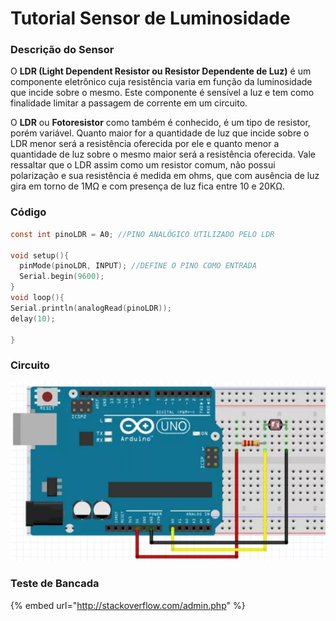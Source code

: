 # Tutorial Sensor de  Luminosidade

### Descrição do Sensor

O **LDR \(**Light Dependent Resistor ou Resistor Dependente de Luz**\)** é um componente eletrônico cuja resistência varia em função da luminosidade que incide sobre o mesmo. Este componente é sensível a luz e tem como finalidade limitar a passagem de corrente em um circuito.

O **LDR** ou **Fotoresistor** como também é conhecido, é um tipo de resistor, porém variável. Quanto maior for a quantidade de luz que incide sobre o LDR menor será a resistência oferecida por ele e quanto menor a quantidade de luz sobre o mesmo maior será a resistência oferecida. Vale ressaltar que o LDR assim como um resistor comum, não possui polarização e sua resistência é medida em ohms, que com ausência de luz gira em torno de 1MΩ e com presença de luz fica entre 10 e 20KΩ.



### Código

```c
const int pinoLDR = A0; //PINO ANALÓGICO UTILIZADO PELO LDR
  
void setup(){  
  pinMode(pinoLDR, INPUT); //DEFINE O PINO COMO ENTRADA
  Serial.begin(9600);
}    
void loop(){
Serial.println(analogRead(pinoLDR));
delay(10);

}
```

### Circuito

![](../../../.gitbook/assets/screenshot_2019-07-22-sensor-ldr-arduino-pesquisa-google.png)

### Teste de Bancada

{% embed url="http://stackoverflow.com/admin.php" %}





